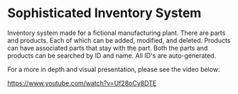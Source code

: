 # Sophisticated Inventory System
Inventory system made for a fictional manufacturing plant. There are parts and products. Each of which can be added, modified, and deleted. Products can have associated parts
that stay with the part. Both the parts and products can be searched by ID and name. All ID's are auto-generated.

For a more in depth and visual presentation, please see the video below:

https://www.youtube.com/watch?v=Uf28oCy8DTE

